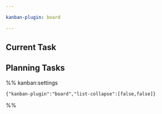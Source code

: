 ```yaml
---

kanban-plugin: board

---
```


## Current Task



## Planning Tasks





%% kanban:settings
```
{"kanban-plugin":"board","list-collapse":[false,false]}
```
%%